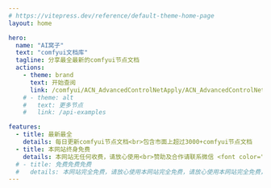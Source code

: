 ```yaml
---
# https://vitepress.dev/reference/default-theme-home-page
layout: home

hero:
  name: "AI窝子"
  text: "comfyui文档库"
  tagline: 分享最全最新的comfyui节点文档
  actions:
    - theme: brand
      text: 开始查阅
      link: /comfyui/ACN_AdvancedControlNetApply/ACN_AdvancedControlNetApply
    # - theme: alt
    #   text: 更多节点
    #   link: /api-examples

features:
  - title: 最新最全
    details: 每日更新comfyui节点文档<br>包含市面上超过3000+comfyui节点文档
  - title: 本网站终身免费
    details: 本网站无任何收费，请放心使用<br>赞助及合作请联系微信 <font color="red" size="3px"><b><a href="https://work.weixin.qq.com/kfid/kfc72442e5826335a06" target="_blank">vikiviki0401</a></b></font>
  # - title: 免费免费免费
  #   details: 本网站完全免费，请放心使用本网站完全免费，请放心使用本网站完全免费，请放心使用
---
```


